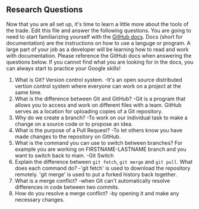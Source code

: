 ## Research Questions 

Now that you are all set up, it's time to learn a little more about the tools of the trade. Edit this file and answer the following questions. You are going to need to start familiarizing yourself with the [GitHub docs](https://docs.github.com/en). Docs (short for documentation) are the instructions on how to use a languge or program. A large part of your job as a developer will be learning how to read and work with documentation. Please reference the GitHub docs when answering the questions below. If you cannot find what you are looking for in the docs, you can always start to practice your Google skills!

1. What is Git? Version control system.
-It's an open source distributed vertion control system where everyone can work on a project at the same time.
2. What is the difference between Git and GitHub?
-Git is a program that allows you to access and work on different files with a team. GitHub serves as a location for uploading copies of a Git repository.
3. Why do we create a branch? 
-To work on our individual task to make a change on a source code or to propose an idea.
4. What is the purpose of a Pull Request?
-To let others know you have made changes to the repository on GitHub.
5. What is the command you can use to switch between branches? For example you are working on FIRSTNAME-LASTNAME branch and you want to switch back to main.
-Git Switch
6. Explain the difference between `git fetch`, `git merge` and `git pull`. What does each command do?
-'git fetch' is used to download the repository remotely. 'git merge' is used to put a forked history back together.
7. What is a merge conflict?
-when Git can't automatically resolve differences in code between two commits.
8. How do you resolve a merge conflict?
-by opening it and make any necessary changes.
